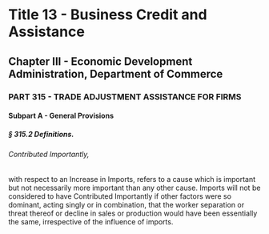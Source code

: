 
# Title 13 - Business Credit and Assistance
## Chapter III - Economic Development Administration, Department of Commerce
### PART 315 - TRADE ADJUSTMENT ASSISTANCE FOR FIRMS
#### Subpart A - General Provisions
##### § 315.2 Definitions.
###### Contributed Importantly,

with respect to an Increase in Imports, refers to a cause which is important but not necessarily more important than any other cause. Imports will not be considered to have Contributed Importantly if other factors were so dominant, acting singly or in combination, that the worker separation or threat thereof or decline in sales or production would have been essentially the same, irrespective of the influence of imports.
